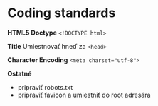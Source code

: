 # Coding standards

**HTML5 Doctype**
`<!DOCTYPE html>`

**Title**
Umiestnovať hneď za `<head>`

**Character Encoding**
`<meta charset="utf-8">`

**Ostatné**
* pripraviť robots.txt
* pripraviť favicon a umiestniť do root adresára